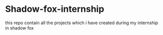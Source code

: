 # Shadow-fox-internship
this repo contain all the projects which i have created during my internship in shadow fox
